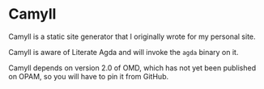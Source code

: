 # Camyll

Camyll is a static site generator that I originally wrote for my personal site.

Camyll is aware of Literate Agda and will invoke the `agda` binary on it.

Camyll depends on version 2.0 of OMD, which has not yet been published on OPAM,
so you will have to pin it from GitHub.
